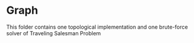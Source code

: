 # Graph

This folder contains one topological implementation and one brute-force solver of Traveling Salesman Problem
